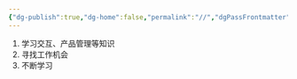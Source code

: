 ```yaml
---
{"dg-publish":true,"dg-home":false,"permalink":"//","dgPassFrontmatter":true}
---
```


1. 学习交互、产品管理等知识
2. 寻找工作机会
3. 不断学习